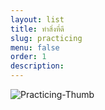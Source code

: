 ```yaml
---
layout: list
title: ทำสิ่งที่ดี
slug: practicing
menu: false
order: 1
description:
---
```

![Practicing-Thumb](https://res.cloudinary.com/sdees-reallife/image/upload/c_thumb,w_128,h_128,r_max/v1550544875/IMG_20190219_091344233.jpg)
